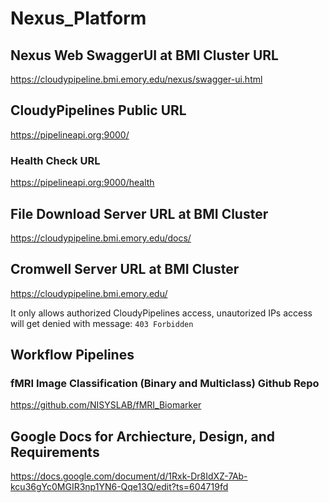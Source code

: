 # Nexus_Platform

## Nexus Web SwaggerUI at BMI Cluster URL
https://cloudypipeline.bmi.emory.edu/nexus/swagger-ui.html

## CloudyPipelines Public URL
https://pipelineapi.org:9000/

### Health Check URL
https://pipelineapi.org:9000/health

## File Download Server URL at BMI Cluster
https://cloudypipeline.bmi.emory.edu/docs/


## Cromwell Server URL at BMI Cluster
https://cloudypipeline.bmi.emory.edu/

It only allows authorized CloudyPipelines access, unautorized IPs access will get denied with message:
```403 Forbidden``` 

## Workflow Pipelines

### fMRI Image Classification (Binary and Multiclass) Github Repo
https://github.com/NISYSLAB/fMRI_Biomarker

## Google Docs for Archiecture, Design, and Requirements
https://docs.google.com/document/d/1Rxk-Dr8IdXZ-7Ab-kcu36gYc0MGIR3np1YN6-Qqe13Q/edit?ts=604719fd




